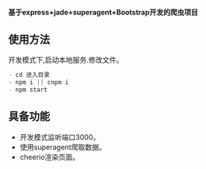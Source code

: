 #### 基于express+jade+superagent+Bootstrap开发的爬虫项目

## 使用方法

开发模式下,启动本地服务.修改文件。
```js
- cd 进入目录
- npm i || cnpm i
- npm start  
```

## 具备功能

- 开发模式监听端口3000。
- 使用superagent爬取数据。
- cheerio渲染页面。
